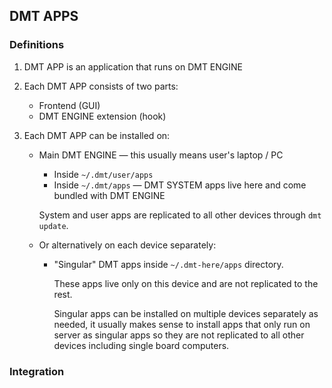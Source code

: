 ## DMT APPS

### Definitions

1. DMT APP is an application that runs on DMT ENGINE

2. Each DMT APP consists of two parts: 

   - Frontend (GUI)
   - DMT ENGINE extension (hook)

3. Each DMT APP can be installed on:

   - Main DMT ENGINE — this usually means user's laptop / PC

     - Inside `~/.dmt/user/apps`
     - Inside `~/.dmt/apps` — DMT SYSTEM apps live here and come bundled with DMT ENGINE

     System and user apps are replicated to all other devices through `dmt update`.

   - Or alternatively on each device separately:

     - "Singular" DMT apps inside `~/.dmt-here/apps` directory.

       These apps live only on this device and are not replicated to the rest.

       Singular apps can be installed on multiple devices separately as needed, it usually makes sense to install apps that only run on server as singular apps so they are not replicated to all other devices including single board computers.

### Integration

